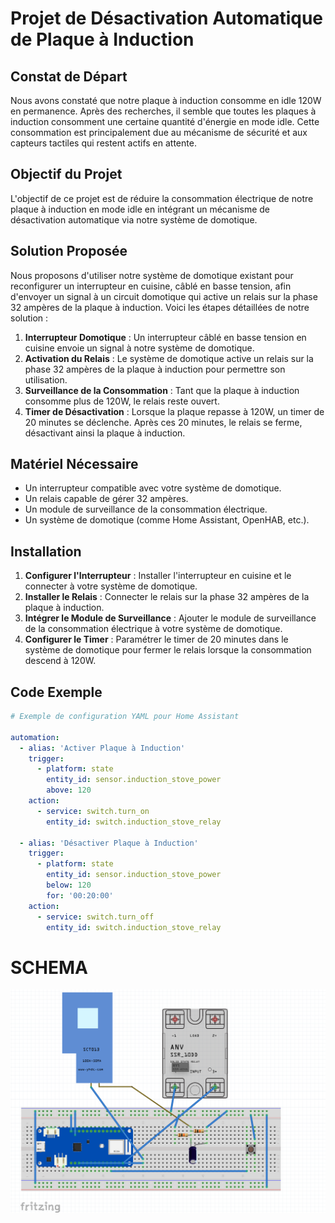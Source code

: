 # Projet de Désactivation Automatique de Plaque à Induction

## Constat de Départ

Nous avons constaté que notre plaque à induction consomme en idle 120W en permanence. Après des recherches, il semble que toutes les plaques à induction consomment une certaine quantité d'énergie en mode idle. Cette consommation est principalement due au mécanisme de sécurité et aux capteurs tactiles qui restent actifs en attente.

## Objectif du Projet

L'objectif de ce projet est de réduire la consommation électrique de notre plaque à induction en mode idle en intégrant un mécanisme de désactivation automatique via notre système de domotique.

## Solution Proposée

Nous proposons d'utiliser notre système de domotique existant pour reconfigurer un interrupteur en cuisine, câblé en basse tension, afin d'envoyer un signal à un circuit domotique qui active un relais sur la phase 32 ampères de la plaque à induction. Voici les étapes détaillées de notre solution :

1. **Interrupteur Domotique** : Un interrupteur câblé en basse tension en cuisine envoie un signal à notre système de domotique.
2. **Activation du Relais** : Le système de domotique active un relais sur la phase 32 ampères de la plaque à induction pour permettre son utilisation.
3. **Surveillance de la Consommation** : Tant que la plaque à induction consomme plus de 120W, le relais reste ouvert.
4. **Timer de Désactivation** : Lorsque la plaque repasse à 120W, un timer de 20 minutes se déclenche. Après ces 20 minutes, le relais se ferme, désactivant ainsi la plaque à induction.

## Matériel Nécessaire

- Un interrupteur compatible avec votre système de domotique.
- Un relais capable de gérer 32 ampères.
- Un module de surveillance de la consommation électrique.
- Un système de domotique (comme Home Assistant, OpenHAB, etc.).

## Installation

1. **Configurer l'Interrupteur** : Installer l'interrupteur en cuisine et le connecter à votre système de domotique.
2. **Installer le Relais** : Connecter le relais sur la phase 32 ampères de la plaque à induction.
3. **Intégrer le Module de Surveillance** : Ajouter le module de surveillance de la consommation électrique à votre système de domotique.
4. **Configurer le Timer** : Paramétrer le timer de 20 minutes dans le système de domotique pour fermer le relais lorsque la consommation descend à 120W.

## Code Exemple

```yaml
# Exemple de configuration YAML pour Home Assistant

automation:
  - alias: 'Activer Plaque à Induction'
    trigger:
      - platform: state
        entity_id: sensor.induction_stove_power
        above: 120
    action:
      - service: switch.turn_on
        entity_id: switch.induction_stove_relay

  - alias: 'Désactiver Plaque à Induction'
    trigger:
      - platform: state
        entity_id: sensor.induction_stove_power
        below: 120
        for: '00:20:00'
    action:
      - service: switch.turn_off
        entity_id: switch.induction_stove_relay

```
# SCHEMA
![Location of Fritzing Schema](doc/schema.png)
